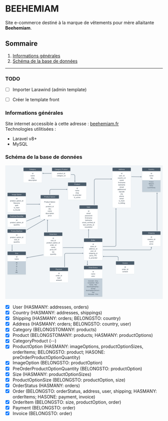 # BEEHEMIAM

Site e-commerce destiné à la marque de vêtements pour mère allaitante **Beehemiam**.   

## Sommaire
1. [Informations générales](#informations-generales)
2. [Schéma de la base de données](#schema-de-la-base-de-donnees)

---

### TODO

- [ ] Importer Larawind (admin template)
- [ ] Créer le template front


### Informations générales

Site internet accessible à cette adresse : [beehemiam.fr](https://beehemiam.fr)  
Technologies utilitisées : 
* Laravel v8+
* MySQL

### Schéma de la base de données

![schéma de la base de données](schema-db.png)

- [x] User (HASMANY: addresses, orders)
- [x] Country (HASMANY: addresses, shippings)
- [x] Shipping (HASMANY: orders; BELONGSTO: country)
- [x] Address (HASMANY: orders; BELONGSTO: country, user)
- [x] Category (BELONGSTOMANY: products)
- [x] Product (BELONGSTOMANY: products; HASMANY: productOptions)
- [x] CategoryProduct (--)
- [x] ProductOption (HASMANY: imageOptions, productOptionSizes, orderItems; BELONGSTO: product; HASONE: preOrderProductOptionQuantity)
- [x] ImageOption (BELONGSTO: productOption)
- [x] PreOrderProductOptionQuantity (BELONGSTO: productOption)
- [x] Size (HASMANY: productOptionSizes)
- [x] ProductOptionSize (BELONGSTO: productOption, size)
- [x] OrderStatus (HASMANY: orders)
- [x] Order (BELONGSTO: orderStatus, address, user, shipping; HASMANY: orderItems; HASONE: payment, invoice)
- [x] OrderItem (BELONGSTO: size, productOption, order)
- [x] Payment (BELONGSTO: order)
- [x] Invoice (BELONGSTO: order)
